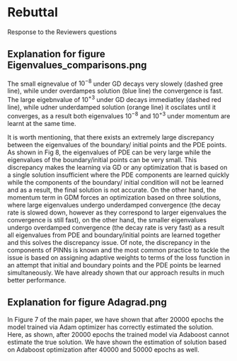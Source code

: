 # Rebuttal
Response to the Reviewers questions

## Explanation for figure Eigenvalues_comparisons.png

The small eignevalue of $10^{-8}$ under GD decays very slowely (dashed gree line), while under overdampes solution (blue line) the convergence is fast. The large eigebnvalue of $10^{+3}$ under GD decays immediatley (dashed red line), while udner underdamped solution (orange line) it oscilates until it converges, as a result both eigenvalues $10^{-8}$ and $10^{+3}$ under momentum are learnt at the same time. 

It is worth mentioning, that there exists an extremely large discrepancy between the eigenvalues of the boundary/ initial points and the PDE points. As shown in Fig 8, the eigenvalues of PDE can be very large while the eigenvalues of the boundary/initial points can be very small. This discrepancy makes the learning via GD or any optimization that is based on a single solution insufficient where the PDE components are learned quickly while the components of the boundary/ initial condition will not be learned and as a result, the final solution is not accurate.  On the other hand, the momentum term in GDM forces an optimization based on three solutions, where large eigenvalues undergo underdamped convergence (the decay rate is slowed down, however as they correspond to larger eigenvalues the convergence is still fast), on the other hand, the smaller eigenvalues undergo overdamped convergence (the decay rate is very fast) as a result all eigenvalues from PDE and boundary/initial points are learned together and this solves the discrepancy issue. Of note, the discrepancy in the components of PINNs is known and the most common practice to tackle the issue is based on assigning adaptive weights to terms of the loss function in an attempt that initial and boundary points and the PDE points be learned simultaneously. We have already shown that our approach results in much better performance.  

## Explanation for figure Adagrad.png

In Figure 7 of the main paper, we have shown that after 20000 epochs the model trained via Adam optimizer has correctly estimated the solution. Here, as shown, after 20000 epochs the trained model via Adaboost cannot estimate the true solution. We have shown the estimation of solution based on Adaboost optimization after 40000 and 50000 epochs as well. 

